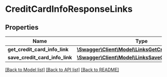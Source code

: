 # CreditCardInfoResponseLinks

## Properties
Name | Type | Description | Notes
------------ | ------------- | ------------- | -------------
**get_credit_card_info_link** | [**\Swagger\Client\Model\LinksGetCreditCardInfoLink**](LinksGetCreditCardInfoLink.md) |  | [optional] 
**save_credit_card_info_link** | [**\Swagger\Client\Model\LinksSaveCreditCardInfoLink**](LinksSaveCreditCardInfoLink.md) |  | [optional] 

[[Back to Model list]](../README.md#documentation-for-models) [[Back to API list]](../README.md#documentation-for-api-endpoints) [[Back to README]](../README.md)


